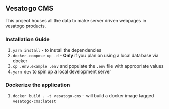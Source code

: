 ## Vesatogo CMS

This project houses all the data to make server driven webpages in vesatogo products.

### Installation Guide

1. `yarn install` - to install the dependencies
2. `docker-compose up -d` - **Only** if you plan on using a local database via docker
3. `cp .env.example .env` and populate the `.env` file with appropriate values
4. `yarn dev` to spin up a local development server

### Dockerize the application

1. `docker build . -t vesatogo-cms` - will build a docker image tagged `vesatogo-cms:latest`
